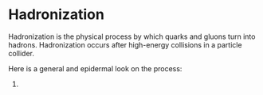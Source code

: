 # Hadronization

Hadronization is the physical process by which quarks and gluons turn into hadrons. Hadronization occurs after high-energy collisions in a particle collider.

Here is a general and epidermal look on the process:

1. 